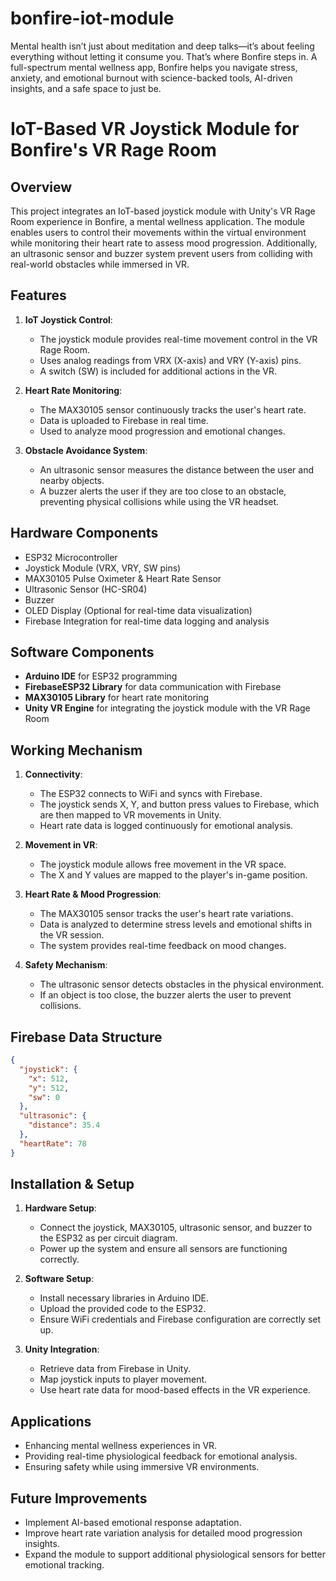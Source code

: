# bonfire-iot-module
Mental health isn’t just about meditation and deep talks—it’s about feeling everything without letting it consume you. That’s where Bonfire steps in. A full-spectrum mental wellness app, Bonfire helps you navigate stress, anxiety, and emotional burnout with science-backed tools, AI-driven insights, and a safe space to just be.

# IoT-Based VR Joystick Module for Bonfire's VR Rage Room

## Overview
This project integrates an IoT-based joystick module with Unity's VR Rage Room experience in Bonfire, a mental wellness application. The module enables users to control their movements within the virtual environment while monitoring their heart rate to assess mood progression. Additionally, an ultrasonic sensor and buzzer system prevent users from colliding with real-world obstacles while immersed in VR.

## Features
1. **IoT Joystick Control**:
   - The joystick module provides real-time movement control in the VR Rage Room.
   - Uses analog readings from VRX (X-axis) and VRY (Y-axis) pins.
   - A switch (SW) is included for additional actions in the VR.

2. **Heart Rate Monitoring**:
   - The MAX30105 sensor continuously tracks the user's heart rate.
   - Data is uploaded to Firebase in real time.
   - Used to analyze mood progression and emotional changes.

3. **Obstacle Avoidance System**:
   - An ultrasonic sensor measures the distance between the user and nearby objects.
   - A buzzer alerts the user if they are too close to an obstacle, preventing physical collisions while using the VR headset.

## Hardware Components
- ESP32 Microcontroller
- Joystick Module (VRX, VRY, SW pins)
- MAX30105 Pulse Oximeter & Heart Rate Sensor
- Ultrasonic Sensor (HC-SR04)
- Buzzer
- OLED Display (Optional for real-time data visualization)
- Firebase Integration for real-time data logging and analysis

## Software Components
- **Arduino IDE** for ESP32 programming
- **FirebaseESP32 Library** for data communication with Firebase
- **MAX30105 Library** for heart rate monitoring
- **Unity VR Engine** for integrating the joystick module with the VR Rage Room

## Working Mechanism
1. **Connectivity**:
   - The ESP32 connects to WiFi and syncs with Firebase.
   - The joystick sends X, Y, and button press values to Firebase, which are then mapped to VR movements in Unity.
   - Heart rate data is logged continuously for emotional analysis.
   
2. **Movement in VR**:
   - The joystick module allows free movement in the VR space.
   - The X and Y values are mapped to the player's in-game position.
   
3. **Heart Rate & Mood Progression**:
   - The MAX30105 sensor tracks the user's heart rate variations.
   - Data is analyzed to determine stress levels and emotional shifts in the VR session.
   - The system provides real-time feedback on mood changes.

4. **Safety Mechanism**:
   - The ultrasonic sensor detects obstacles in the physical environment.
   - If an object is too close, the buzzer alerts the user to prevent collisions.

## Firebase Data Structure
```json
{
  "joystick": {
    "x": 512,
    "y": 512,
    "sw": 0
  },
  "ultrasonic": {
    "distance": 35.4
  },
  "heartRate": 78
}
```

## Installation & Setup
1. **Hardware Setup**:
   - Connect the joystick, MAX30105, ultrasonic sensor, and buzzer to the ESP32 as per circuit diagram.
   - Power up the system and ensure all sensors are functioning correctly.

2. **Software Setup**:
   - Install necessary libraries in Arduino IDE.
   - Upload the provided code to the ESP32.
   - Ensure WiFi credentials and Firebase configuration are correctly set up.

3. **Unity Integration**:
   - Retrieve data from Firebase in Unity.
   - Map joystick inputs to player movement.
   - Use heart rate data for mood-based effects in the VR experience.

## Applications
- Enhancing mental wellness experiences in VR.
- Providing real-time physiological feedback for emotional analysis.
- Ensuring safety while using immersive VR environments.

## Future Improvements
- Implement AI-based emotional response adaptation.
- Improve heart rate variation analysis for detailed mood progression insights.
- Expand the module to support additional physiological sensors for better emotional tracking.


